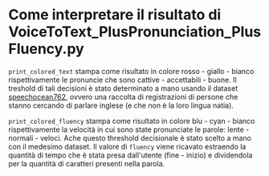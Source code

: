 # Come interpretare il risultato di VoiceToText_PlusPronunciation_PlusFluency.py

`print_colored_text` stampa come risultato in colore rosso - giallo - bianco rispettivamente le pronuncie che sono cattive - accettabili - buone. Il treshold di tali decisioni è stato determinato a mano usando il dataset [speechocean762](https://huggingface.co/datasets/mispeech/speechocean762), ovvero una raccolta di registrazioni di persone che stanno cercando di parlare inglese (e che non è la loro lingua natia).

`print_colored_fluency` stampa come risultato in colore blu - cyan - bianco rispettivamente la velocità in cui sono state pronunciate le parole: lente - normali - veloci. Ache questo threshold decisionale è stato scelto a mano con il medesimo dataset. Il valore di `fluency` viene ricavato estraendo la quantità di tempo che è stata presa dall'utente (fine - inizio) e dividendola per la quantità di caratteri presenti nella parola.